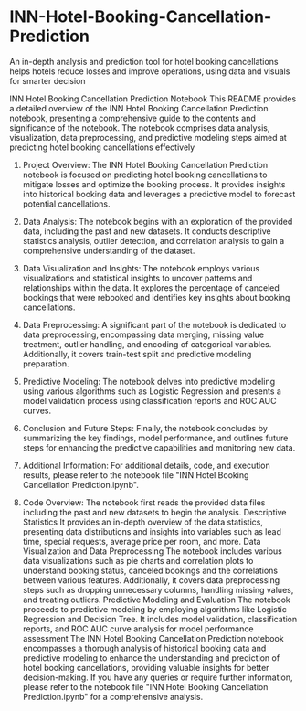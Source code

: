 # INN-Hotel-Booking-Cancellation-Prediction
An in-depth analysis and prediction tool for hotel booking cancellations helps hotels reduce losses and improve operations, using data and visuals for smarter decision

INN Hotel Booking Cancellation Prediction Notebook
This README provides a detailed overview of the INN Hotel Booking Cancellation Prediction notebook, presenting a comprehensive guide to the contents and significance of the notebook. The notebook comprises data analysis, visualization, data preprocessing, and predictive modeling steps aimed at predicting hotel booking cancellations effectively
1. Project Overview: 
The INN Hotel Booking Cancellation Prediction notebook is focused on predicting hotel booking cancellations to mitigate losses and optimize the booking process. It provides insights into historical booking data and leverages a predictive model to forecast potential cancellations.
2. Data Analysis: 
The notebook begins with an exploration of the provided data, including the past and new datasets. It conducts descriptive statistics analysis, outlier detection, and correlation analysis to gain a comprehensive understanding of the dataset.
3. Data Visualization and Insights: 
The notebook employs various visualizations and statistical insights to uncover patterns and relationships within the data. It explores the percentage of canceled bookings that were rebooked and identifies key insights about booking cancellations.
4. Data Preprocessing: 
A significant part of the notebook is dedicated to data preprocessing, encompassing data merging, missing value treatment, outlier handling, and encoding of categorical variables. Additionally, it covers train-test split and predictive modeling preparation.
5. Predictive Modeling: 
The notebook delves into predictive modeling using various algorithms such as Logistic Regression and presents a model validation process using classification reports and ROC AUC curves.
6. Conclusion and Future Steps: 
Finally, the notebook concludes by summarizing the key findings, model performance, and outlines future steps for enhancing the predictive capabilities and monitoring new data.
7. Additional Information: 
For additional details, code, and execution results, please refer to the notebook file "INN Hotel Booking Cancellation Prediction.ipynb".



8. Code Overview: 
The notebook first reads the provided data files including the past and new datasets to begin the analysis.
  Descriptive Statistics
    It provides an in-depth overview of the data statistics, presenting data distributions and insights into variables such as lead time, special requests, average price per     room, and more.
  Data Visualization and Data Preprocessing
    The notebook includes various data visualizations such as pie charts and correlation plots to understand booking status, canceled bookings and the correlations between       various features. Additionally, it covers data preprocessing steps such as dropping unnecessary columns, handling missing values, and treating outliers.
  Predictive Modeling and Evaluation
    The notebook proceeds to predictive modeling by employing algorithms like Logistic Regression and Decision Tree. It includes model validation, classification reports,        and ROC AUC curve analysis for model performance assessment
   The INN Hotel Booking Cancellation Prediction notebook encompasses a thorough analysis of historical booking data and predictive modeling to enhance the understanding and    prediction of hotel booking cancellations, providing valuable insights for better decision-making.
   If you have any queries or require further information, please refer to the notebook file "INN Hotel Booking Cancellation Prediction.ipynb" for a comprehensive analysis.


